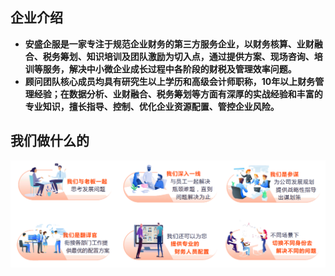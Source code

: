 ## **企业介绍** ##
 - **安盛企服是一家专注于规范企业财务的第三方服务企业，以财务核算、业财融合、税务筹划、知识培训及团队激励为切入点，通过提供方案、现场咨询、培训等服务，解决中小微企业成长过程中各阶段的财税及管理效率问题。**
 - **顾问团队核心成员均具有研究生以上学历和高级会计师职称，10年以上财务管理经验；在数据分析、业财融合、税务筹划等方面有深厚的实战经验和丰富的专业知识，擅长指导、控制、优化企业资源配置、管控企业风险。**
## **我们做什么的** ##
![do_list.png](.\images\do_list.png "do_list")

